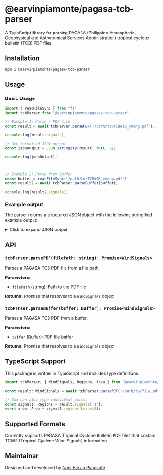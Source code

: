 # @earvinpiamonte/pagasa-tcb-parser

A TypeScript library for parsing PAGASA (Philippine Atmospheric, Geophysical and Astronomical Services Administration) tropical cyclone bulletin (TCB) PDF files.

## Installation

```bash
npm i @earvinpiamonte/pagasa-tcb-parser
```

## Usage

### Basic Usage

```javascript
import { readFileSync } from "fs"
import tcbParser from "@earvinpiamonte/pagasa-tcb-parser"

// Example 1: Parse a PDF file
const result = await tcbParser.parsePDF('/path/to/TCB#16_emong.pdf');

console.log(result.signals);

// Get formatted JSON output
const jsonOutput = JSON.stringify(result, null, 2);

console.log(jsonOutput);



// Example 2: Parse from buffer
const buffer = readFileSync('/path/to/TCB#16_emong.pdf');
const result2 = await tcbParser.parseBuffer(buffer);

console.log(result2.signals);
```

### Example output

The parser returns a structured JSON object with the following stringified example output:

<details>
<summary>Click to expand JSON output</summary>

```json
{
  "signals": {
    "1": {
      "regions": {
        "Luzon": [
          {
            "name": "Ilocos Norte",
            "parts": [
              "rest"
            ]
          },
          {
            "name": "Ilocos Sur",
            "parts": [
              "northern"
            ],
            "locals": [
              "Gregorio del Pilar",
              "Magsingal",
              "San Esteban",
              "Banayoyo",
              "Burgos",
              "City of Candon",
              "Santiago",
              "San Vicente",
              "Santa Catalina",
              "Lidlidda",
              "Nagbukel",
              "Sinait",
              "Sigay",
              "San Ildefonso",
              "Galimuyod",
              "Quirino",
              "City of Vigan",
              "San Emilio",
              "Cabugao",
              "Caoayan",
              "San Juan",
              "Santa",
              "Bantay",
              "Santo Domingo",
              "Santa Maria",
              "Narvacan",
              "Salcedo",
              "Cervantes"
            ]
          },
          {
            "name": "Abra"
          },
          {
            "name": "Apayao",
            "parts": [
              "rest"
            ]
          },
          {
            "name": "Kalinga"
          },
          {
            "name": "Mountain Province"
          },
          {
            "name": "Cagayan",
            "parts": [
              "rest",
              "mainland"
            ]
          },
          {
            "name": "Isabela",
            "parts": [
              "northern"
            ],
            "locals": [
              "Quirino",
              "Mallig",
              "Quezon",
              "Delfin Albano",
              "Tumauini",
              "Maconacon",
              "San Pablo",
              "Santa Maria",
              "Cabagan",
              "Santo Tomas",
              "Roxas",
              "San Manuel"
            ]
          }
        ],
        "Visayas": [],
        "Mindanao": []
      }
    },
    "2": {
      "regions": {
        "Luzon": [
          {
            "name": "Ilocos Norte",
            "parts": [
              "northern"
            ],
            "locals": [
              "Dumalneg",
              "Pagudpud",
              "Adams",
              "Burgos",
              "Bangui"
            ]
          },
          {
            "name": "Apayao",
            "parts": [
              "northern"
            ],
            "locals": [
              "Calanasan",
              "Luna",
              "Santa Marcela"
            ]
          },
          {
            "name": "Batanes"
          },
          {
            "name": "Babuyan Islands"
          },
          {
            "name": "Cagayan",
            "parts": [
              "northwestern",
              "mainland"
            ],
            "locals": [
              "Camalaniugan",
              "Buguey",
              "Aparri",
              "Allacapan",
              "Ballesteros",
              "Abulug",
              "Pamplona",
              "Claveria",
              "Sanchez-Mira",
              "Santa Praxedes"
            ]
          }
        ],
        "Visayas": [],
        "Mindanao": []
      }
    }
  }
}
```

</details>

## API

### `tcbParser.parsePDF(filePath: string): Promise<WindSignals>`

Parses a PAGASA TCB PDF file from a file path.

**Parameters:**
- `filePath` (string): Path to the PDF file

**Returns:** Promise that resolves to a `WindSignals` object

### `tcbParser.parseBuffer(buffer: Buffer): Promise<WindSignals>`

Parses a PAGASA TCB PDF from a buffer.

**Parameters:**
- `buffer` (Buffer): PDF file buffer

**Returns:** Promise that resolves to a `WindSignals` object

## TypeScript Support

This package is written in TypeScript and includes type definitions.

```typescript
import tcbParser, { WindSignals, Regions, Area } from "@earvinpiamonte/pagasa-tcb-parser";

const result: WindSignals = await tcbParser.parsePDF('/path/to/file.pdf');

// You can also type individual parts:
const signal1: Regions = result.signals['1'];
const area: Area = signal1.regions.Luzon[0];
```

## Supported Formats

Currently supports PAGASA Tropical Cyclone Bulletin PDF files that contain TCWS (Tropical Cyclone Wind Signals) information.

## Maintainer

Designed and developed by [Noel Earvin Piamonte](https://earv.in)
